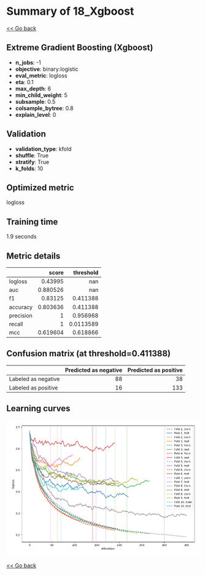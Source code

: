 # Summary of 18_Xgboost

[<< Go back](../README.md)


## Extreme Gradient Boosting (Xgboost)
- **n_jobs**: -1
- **objective**: binary:logistic
- **eval_metric**: logloss
- **eta**: 0.1
- **max_depth**: 6
- **min_child_weight**: 5
- **subsample**: 0.5
- **colsample_bytree**: 0.8
- **explain_level**: 0

## Validation
 - **validation_type**: kfold
 - **shuffle**: True
 - **stratify**: True
 - **k_folds**: 10

## Optimized metric
logloss

## Training time

1.9 seconds

## Metric details
|           |    score |   threshold |
|:----------|---------:|------------:|
| logloss   | 0.43995  | nan         |
| auc       | 0.880526 | nan         |
| f1        | 0.83125  |   0.411388  |
| accuracy  | 0.803636 |   0.411388  |
| precision | 1        |   0.956968  |
| recall    | 1        |   0.0113589 |
| mcc       | 0.619604 |   0.618866  |


## Confusion matrix (at threshold=0.411388)
|                     |   Predicted as negative |   Predicted as positive |
|:--------------------|------------------------:|------------------------:|
| Labeled as negative |                      88 |                      38 |
| Labeled as positive |                      16 |                     133 |

## Learning curves
![Learning curves](learning_curves.png)

[<< Go back](../README.md)
